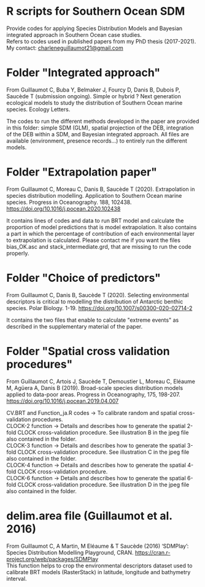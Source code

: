 # R scripts for Southern Ocean SDM
Provide codes for applying Species Distribution Models and Bayesian integrated approach in Southern Ocean case studies.  
Refers to codes used in published papers from my PhD thesis (2017-2021).
My contact: charleneguillaumot21@gmail.com

# Folder "Integrated approach" 
From Guillaumot C, Buba Y, Belmaker J, Fourcy D, Danis B, Dubois P, Saucède T (submission ongoing). Simple or hybrid ? Next generation ecological models to study the distribution of Southern Ocean marine species. Ecology Letters.

The codes to run the different methods developed in the paper are provided in this folder: simple SDM (GLM), spatial projection of the DEB, integration of the DEB within a SDM, and Bayesian integrated approach.
All files are available (environment, presence records...) to entirely run the different models.


# Folder "Extrapolation paper" 
From Guillaumot C, Moreau C, Danis B, Saucède T (2020). Extrapolation in species distribution modelling. Application to Southern Ocean marine species. Progress in Oceanography. 188, 102438. https://doi.org/10.1016/j.pocean.2020.102438

It contains lines of codes and data to run BRT model and calculate the proportion of model predictions that is model extrapolation. It also contains a part in which the percentage of contribution of each environmental layer to extrapolation is calculated. Please contact me if you want the files bias_OK.asc and stack_intermediate.grd, that are missing to run the code properly.


# Folder "Choice of predictors" 
From Guillaumot C, Danis B, Saucède T (2020). Selecting environmental descriptors is critical to modelling the distribution of Antarctic benthic species. Polar Biology. 1-19.
https://doi.org/10.1007/s00300-020-02714-2

It contains the two files that enable to calculate "extreme events" as described in the supplementary material of the paper.


# Folder "Spatial cross validation procedures"
From Guillaumot C, Artois J, Saucède T, Demoustier L, Moreau C, Eléaume M, Agüera A, Danis B (2019). Broad-scale species distribution models applied to data-poor areas. Progress in Oceanography, 175, 198-207. https://doi.org/10.1016/j.pocean.2019.04.007

CV.BRT and Function_ja.R codes
-> To calibrate random and spatial cross-validation procedures. <br>
CLOCK-2 function 
-> Details and describes how to generate the spatial 2-fold CLOCK cross-validation procedure. See illustration B in the jpeg file also contained in the folder. <br>
CLOCK-3 function 
-> Details and describes how to generate the spatial 3-fold CLOCK cross-validation procedure. See illustration C in the jpeg file also contained in the folder. <br>
CLOCK-4 function
-> Details and describes how to generate the spatial 4-fold CLOCK cross-validation procedure. <br>
CLOCK-6 function
-> Details and describes how to generate the spatial 6-fold CLOCK cross-validation procedure. See illustration D in the jpeg file also contained in the folder. <br>

# delim.area file (Guillaumot et al. 2016)
From Guillaumot C, A Martin, M Eléaume & T Saucède (2016) ‘SDMPlay’: Species Distribution Modelling Playground, CRAN. https://cran.r-project.org/web/packages/SDMPlay <br>
This function helps to crop the environmental descriptors dataset used to calibrate BRT models (RasterStack) in latitude, longitude and bathymetry interval.


